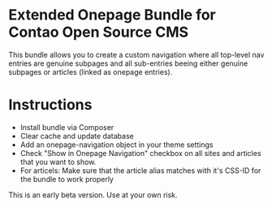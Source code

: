 # Extended Onepage Bundle for Contao Open Source CMS

This bundle allows you to create a custom navigation where all top-level nav entries are genuine subpages and all sub-entries beeing either genuine subpages or articles (linked as onepage entries).

# Instructions
- Install bundle via Composer
- Clear cache and update database
- Add an onepage-navigation object in your theme settings
- Check "Show in Onepage Navigation" checkbox on all sites and articles that you want to show.
- For articels: Make sure that the article alias matches with it's CSS-ID for the bundle to work properly


This is an early beta version. Use at your own risk.
